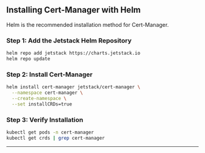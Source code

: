 
## **Installing Cert-Manager with Helm**
Helm is the recommended installation method for Cert-Manager.

### **Step 1: Add the Jetstack Helm Repository**
```sh
helm repo add jetstack https://charts.jetstack.io
helm repo update
```

### **Step 2: Install Cert-Manager**
```sh
helm install cert-manager jetstack/cert-manager \
  --namespace cert-manager \
  --create-namespace \
  --set installCRDs=true
```

### **Step 3: Verify Installation**
```sh
kubectl get pods -n cert-manager
kubectl get crds | grep cert-manager
```

---

